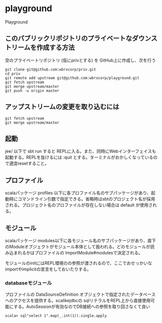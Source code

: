 # playground
Playground

## このパブリックリポジトリのプライベートなダウンストリームを作成する方法

空のプライベートリポジトリ (仮にprivとする) を GitHub上に作成し、次を行う

```
git clone git@github.com:wbrxcorp/priv.git
cd priv
git remote add upstream git@github.com:wbrxcorp/playground.git
git fetch upstream
git merge upstream/master
git push -u origin master
```

## アップストリームの変更を取り込むには

```
git fetch upstream
git merge upstream/master
```

## 起動

jee/ 以下で sbt run すると REPLに入る。また、同時にWebインターフェイスも起動する。REPLを抜けるには :quit とする。ターミナルがおかしくなっているので適宜resetすること。

## プロファイル

scalaパッケージ profiles 以下に各プロファイル名のサブパッケージがあり、起動時にコマンドライン引数で指定できる。省略時はsbtのプロジェクト名が採用される。プロジェクト名のプロファイルが存在しない場合は default が使用される。

## モジュール

scalaパッケージ modules以下に各モジュール名のサブパッケージがあり、直下のModuleオブジェクトがモジュール本体として扱われる。どのモジュールが読み込まれるかはプロファイルの ImportModule#modulesで決定される。

モジュールのinitにはREPL環境のの参照が渡されるので、ここでおせっかいなimportやimplicitの宣言をしておいたりする。

### databaseモジュール

プロファイルの DataSourceDefinition オブジェクトで指定されたデータベースへのアクセスを提供する。scalikejdbcの  sqlリテラルをREPL上から直接使用可能にする。AutoSessionが有効なのでDB接続への参照を取り回さなくて良い

```
scala> sql"select 1".map(_.int(1)).single.apply
```
